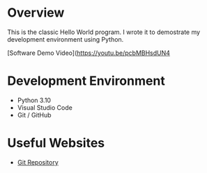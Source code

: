 # Overview

This is the classic Hello World program. I wrote it to demostrate my development environment using Python.

[Software Demo Video](https://youtu.be/pcbMBHsdUN4

# Development Environment

* Python 3.10
* Visual Studio Code
* Git / GitHub

# Useful Websites

* [Git Repository](https://github.com/medve1343/HelloWorld)
